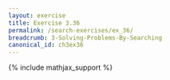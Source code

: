 ```yaml
---
layout: exercise
title: Exercise 3.36
permalink: /search-exercises/ex_36/
breadcrumb: 3-Solving-Problems-By-Searching
canonical_id: ch3ex36
---
```


{% include mathjax_support %}
